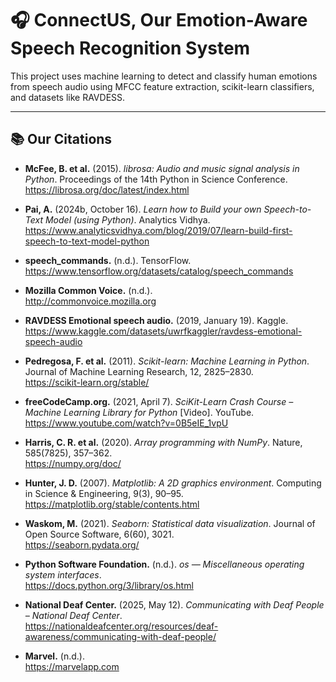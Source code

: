 # 🎧 ConnectUS, Our Emotion-Aware Speech Recognition System

This project uses machine learning to detect and classify human emotions from speech audio using MFCC feature extraction, scikit-learn classifiers, and datasets like RAVDESS.

---

## 📚 Our Citations

- **McFee, B. et al.** (2015). *librosa: Audio and music signal analysis in Python*. Proceedings of the 14th Python in Science Conference.  
  https://librosa.org/doc/latest/index.html

- **Pai, A.** (2024b, October 16). *Learn how to Build your own Speech-to-Text Model (using Python)*. Analytics Vidhya.  
  https://www.analyticsvidhya.com/blog/2019/07/learn-build-first-speech-to-text-model-python

- **speech_commands.** (n.d.). TensorFlow.  
  https://www.tensorflow.org/datasets/catalog/speech_commands

- **Mozilla Common Voice.** (n.d.).  
  http://commonvoice.mozilla.org

- **RAVDESS Emotional speech audio.** (2019, January 19). Kaggle.  
  https://www.kaggle.com/datasets/uwrfkaggler/ravdess-emotional-speech-audio

- **Pedregosa, F. et al.** (2011). *Scikit-learn: Machine Learning in Python*. Journal of Machine Learning Research, 12, 2825–2830.  
  https://scikit-learn.org/stable/

- **freeCodeCamp.org.** (2021, April 7). *SciKit-Learn Crash Course – Machine Learning Library for Python* [Video]. YouTube.  
  https://www.youtube.com/watch?v=0B5eIE_1vpU

- **Harris, C. R. et al.** (2020). *Array programming with NumPy*. Nature, 585(7825), 357–362.  
  https://numpy.org/doc/

- **Hunter, J. D.** (2007). *Matplotlib: A 2D graphics environment*. Computing in Science & Engineering, 9(3), 90–95.  
  https://matplotlib.org/stable/contents.html

- **Waskom, M.** (2021). *Seaborn: Statistical data visualization*. Journal of Open Source Software, 6(60), 3021.  
  https://seaborn.pydata.org/

- **Python Software Foundation.** (n.d.). *os — Miscellaneous operating system interfaces*.  
  https://docs.python.org/3/library/os.html

- **National Deaf Center.** (2025, May 12). *Communicating with Deaf People – National Deaf Center*.  
  https://nationaldeafcenter.org/resources/deaf-awareness/communicating-with-deaf-people/

- **Marvel.** (n.d.).  
  https://marvelapp.com
